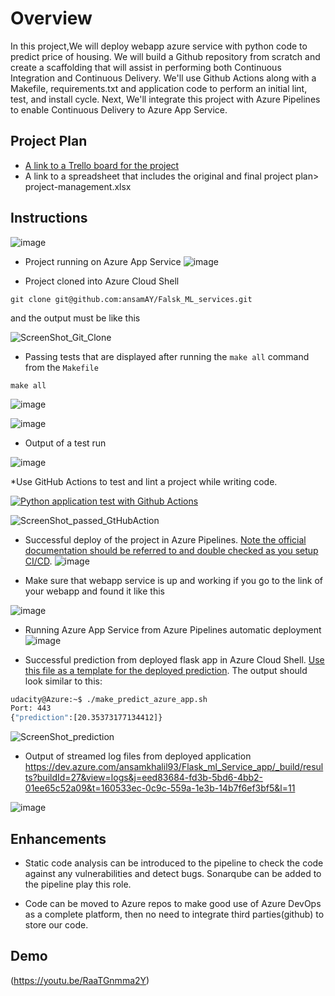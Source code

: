 # Overview

In this project,We will deploy webapp azure service with python code to predict price of housing. We will build a Github repository from scratch and create a scaffolding that will assist in performing both Continuous Integration and Continuous Delivery. We'll use Github Actions along with a Makefile, requirements.txt and application code to perform an initial lint, test, and install cycle. Next, We'll integrate this project with Azure Pipelines to enable Continuous Delivery to Azure App Service.

## Project Plan
* [A link to a Trello board for the project](https://trello.com/b/85S9Cc1Z/planning)
* A link to a spreadsheet that includes the original and final project plan> project-management.xlsx

## Instructions

![image](https://user-images.githubusercontent.com/19666746/197639382-663672d9-966e-4c04-9c6a-3e5a22cf7792.png)


* Project running on Azure App Service
![image](https://user-images.githubusercontent.com/19666746/198250967-97bed055-5407-4b74-9958-bb7e0ae805ef.png)


* Project cloned into Azure Cloud Shell

 ```
 git clone git@github.com:ansamAY/Falsk_ML_services.git
 ```
  and the output must be like this
 
 ![ScreenShot_Git_Clone](https://user-images.githubusercontent.com/19666746/197641851-a86c1296-a4f8-4455-bd6b-abf6cadd6558.PNG)


* Passing tests that are displayed after running the `make all` command from the `Makefile`
```
make all
```

 ![image](https://user-images.githubusercontent.com/19666746/198050296-6d19a25b-e20c-46f8-a027-d5766bd97fb4.png)
 
 ![image](https://user-images.githubusercontent.com/19666746/198220071-4af62ad9-d471-4da8-928b-e8ec3fab85bf.png)



* Output of a test run

 ![image](https://user-images.githubusercontent.com/19666746/198050049-5c60ccff-ea38-4ecb-8591-0812b4a4d258.png)


*Use GitHub Actions to test and lint a project while writing code.

[![Python application test with Github Actions](https://github.com/ansamAY/udacity_project_6/actions/workflows/pythonapp.yml/badge.svg)](https://github.com/ansamAY/udacity_project_6/actions/workflows/pythonapp.yml)

![ScreenShot_passed_GtHubAction](https://user-images.githubusercontent.com/19666746/197643717-6cba8692-43f4-44ed-9a50-604311880b54.PNG)

* Successful deploy of the project in Azure Pipelines.  [Note the official documentation should be referred to and double checked as you setup CI/CD](https://docs.microsoft.com/en-us/azure/devops/pipelines/ecosystems/python-webapp?view=azure-devops).
![image](https://user-images.githubusercontent.com/19666746/198433353-aec6559e-1a39-48b9-b8ae-1aa064d88610.png)


* Make sure that webapp service is up and working if you go to the link of your webapp and found it like this

![image](https://user-images.githubusercontent.com/19666746/197645035-2005a818-6b40-4588-bec1-250db29d9616.png)



* Running Azure App Service from Azure Pipelines automatic deployment
![image](https://user-images.githubusercontent.com/19666746/198433506-491735ec-ddfb-477d-b38e-c35de64e7bf1.png)


* Successful prediction from deployed flask app in Azure Cloud Shell.  [Use this file as a template for the deployed prediction](https://github.com/udacity/nd082-Azure-Cloud-DevOps-Starter-Code/blob/master/C2-AgileDevelopmentwithAzure/project/starter_files/flask-sklearn/make_predict_azure_app.sh).
The output should look similar to this:

```bash
udacity@Azure:~$ ./make_predict_azure_app.sh
Port: 443
{"prediction":[20.35373177134412]}
```
![ScreenShot_prediction](https://user-images.githubusercontent.com/19666746/197642334-76442fce-8bae-4743-9acd-f6ca23c27763.PNG)


* Output of streamed log files from deployed application
https://dev.azure.com/ansamkhalil93/Flask_ml_Service_app/_build/results?buildId=27&view=logs&j=eed83684-fd3b-5bd6-4bb2-01ee65c52a09&t=160533ec-0c9c-559a-1e3b-14b7f6ef3bf5&l=11

![image](https://user-images.githubusercontent.com/19666746/198434866-1fd6ab60-6673-4e1f-b0ce-08aaaf6a91e8.png)


> 

## Enhancements

- Static code analysis can be introduced to the pipeline to check the code against any vulnerabilities and detect bugs. Sonarqube can be added to the pipeline play this role.

- Code can be moved to Azure repos to make good use of Azure DevOps as a complete platform, then no need to integrate third parties(github) to store our code.

## Demo 

(https://youtu.be/RaaTGnmma2Y)


